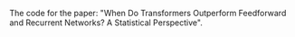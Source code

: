 The code for the paper: "When Do Transformers Outperform Feedforward and Recurrent Networks? A Statistical Perspective".